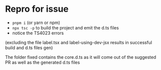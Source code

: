 # Repro for issue

- `pnpm i` (or yarn or npm)
- `npx tsc -p` to build the project and emit the d.ts files
- notice the TS4023 errors

(excluding the file label.tsx and label-using-dev-jsx results in successful build and d.ts files gen)

The folder fixed contains the core.d.ts as it will come out of the suggested PR as well as the generated d.ts files
